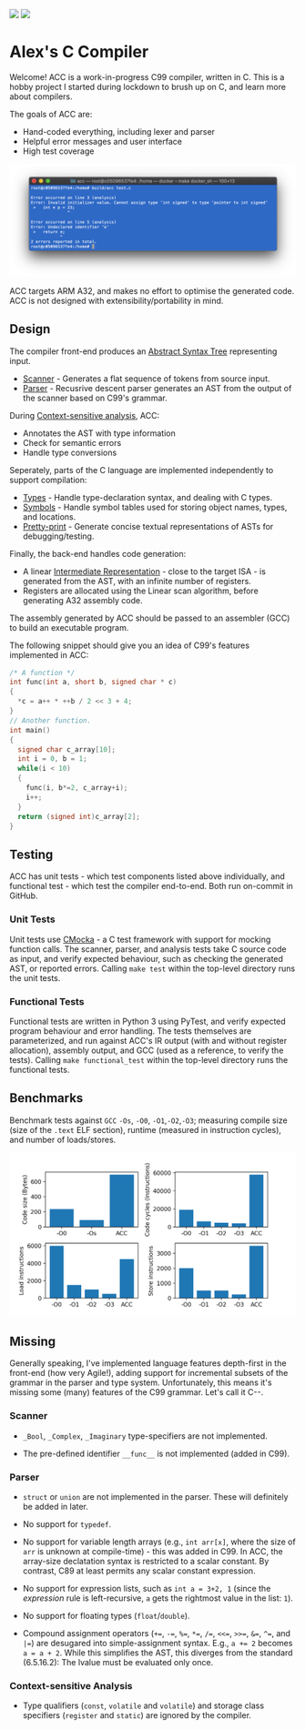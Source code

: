 [![](https://github.com/alexking35h/acc/workflows/Build%20and%20Test/badge.svg)](https://github.com/alexking35h/acc/actions?query=workflow%3A%22Build+and+Test%22) [![](https://github.com/alexking35h/acc/workflows/Regression%20Test/badge.svg)](https://github.com/alexking35h/acc/actions?query=workflow%3A%22Regression+Test%22)

# Alex's C Compiler

Welcome! ACC is a work-in-progress C99 compiler, written in C. This is a hobby project
I started during lockdown to brush up on C, and learn more about compilers.

The goals of ACC are:
* Hand-coded everything, including lexer and parser
* Helpful error messages and user interface
* High test coverage

![ACC User Interace](screenshot.png)

ACC targets ARM A32, and makes no effort to optimise the generated code. ACC is not
designed with extensibility/portability in mind.

## Design

The compiler front-end produces an [Abstract Syntax Tree](include/ast.h) representing input. 

 * [Scanner](include/scanner.h) - Generates a flat sequence of tokens from source input.
 * [Parser](include/parser.h) - Recusrive descent parser generates an AST from the output of the scanner based on C99's grammar.

During [Context-sensitive analysis](include/analysis.h), ACC:
 * Annotates the AST with type information
 * Check for semantic errors
 * Handle type conversions

Seperately, parts of the C language are implemented independently to support compilation:
 * [Types](include/ctype.h) - Handle type-declaration syntax, and dealing with C types.
 * [Symbols](include/symbol.h) - Handle symbol tables used for storing object names, types, and locations.
 * [Pretty-print](include/pretty_print.h) - Generate concise textual representations of ASTs for debugging/testing.

Finally, the back-end handles code generation:
 * A linear [Intermediate Representation](include/ir.h) - close to the target ISA - is generated from the AST,
   with an infinite number of registers.
 * Registers are allocated using the Linear scan algorithm, before generating A32 assembly code.

The assembly generated by ACC should be passed to an assembler (GCC) to build an executable program.

The following snippet should give you an idea of C99's features implemented in ACC:

```c
/* A function */
int func(int a, short b, signed char * c)
{
  *c = a++ * ++b / 2 << 3 + 4;
}
// Another function.
int main()
{
  signed char c_array[10];
  int i = 0, b = 1;
  while(i < 10)
  {
    func(i, b*=2, c_array+i);
    i++;
  }
  return (signed int)c_array[2];
}
```

## Testing

ACC has unit tests - which test components listed above individually, and functional test - 
which test the compiler end-to-end. Both run on-commit in GitHub.

### Unit Tests

Unit tests use [CMocka](http://https://cmocka.org/) - a C test framework with support for mocking function calls.
The scanner, parser, and analysis tests take C source code as input, and verify expected behaviour, such as 
checking the generated AST, or reported errors. Calling `make test` within the top-level directory runs the unit
tests.

### Functional Tests

Functional tests are written in Python 3 using PyTest, and verify expected program behaviour and
error handling. The tests themselves are parameterized, and run against ACC's IR output (with and without
register allocation), assembly output, and GCC (used as a reference, to verify the tests). Calling 
`make functional_test` within the top-level directory runs the functional tests.

## Benchmarks

Benchmark tests against `GCC` `-Os`, `-O0`, `-O1`,`-O2`,`-O3`; measuring compile size (size of the `.text` ELF section),
runtime (measured in instruction cycles), and number of loads/stores.

![Benchmarks](benchmark/benchmarks.png "ACC and GCC benchmark test results")

## Missing

Generally speaking, I've implemented language features depth-first in the front-end (how very Agile!), 
adding support for incremental subsets of the grammar in the parser and type system. Unfortunately,
this means it's missing some (many) features of the C99 grammar. Let's call it C--.

### Scanner

 * `_Bool`, `_Complex`, `_Imaginary` type-specifiers are not implemented.

 * The pre-defined identifier `__func__` is not implemented (added in C99).

### Parser

 * `struct` or `union` are not implemented in the parser. These will definitely be added in later.
 
 * No support for `typedef`. 

 * No support for variable length arrays (e.g., `int arr[x]`, where the size of `arr` is unknown at compile-time) 
   \- this was added in C99. In ACC, the array-size declatation syntax is restricted to a scalar constant.
   By contrast, C89 at least permits any scalar constant expression.

 * No support for expression lists, such as `int a = 3+2, 1` (since the _expression_ rule is left-recursive,
   `a` gets the rightmost value in the list: `1`). 

 * No support for floating types (`float`/`double`).

 * Compound assignment operators (`+=`, `-=`, `%=`, `*=`, `/=`, `<<=`, `>>=`, `&=`, `^=`, and `|=`) are desugared
   into simple-assignment syntax. E.g., `a += 2` becomes `a = a + 2`. While this simplifies the AST, this 
   diverges from the standard (6.5.16.2): The lvalue must be evaluated only once.

### Context-sensitive Analysis

  * Type qualifiers (`const`, `volatile` and `volatile`) and storage class specifiers (`register` and
    `static`) are ignored by the compiler.